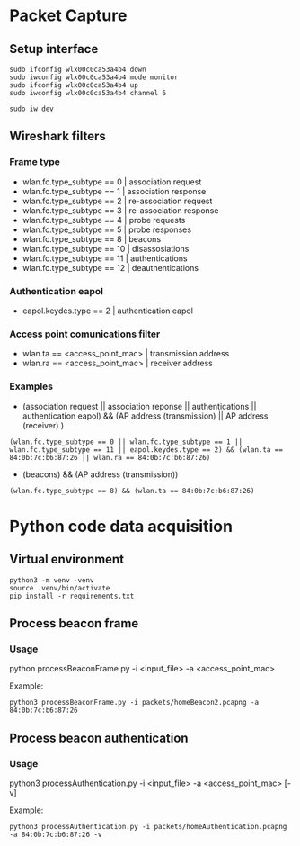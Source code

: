 # Packet Capture

## Setup interface

```console
sudo ifconfig wlx00c0ca53a4b4 down
sudo iwconfig wlx00c0ca53a4b4 mode monitor
sudo ifconfig wlx00c0ca53a4b4 up
sudo iwconfig wlx00c0ca53a4b4 channel 6

sudo iw dev
```
## Wireshark filters

### Frame type

- wlan.fc.type_subtype == 0	    | association request
- wlan.fc.type_subtype == 1	    | association response
- wlan.fc.type_subtype == 2	    | re-association request
- wlan.fc.type_subtype == 3	    | re-association response
- wlan.fc.type_subtype == 4	    | probe requests
- wlan.fc.type_subtype == 5	    | probe responses
- wlan.fc.type_subtype == 8	    | beacons
- wlan.fc.type_subtype == 10	| disassosiations
- wlan.fc.type_subtype == 11	| authentications
- wlan.fc.type_subtype == 12	| deauthentications

### Authentication eapol
- eapol.keydes.type == 2		| authentication eapol 

### Access point comunications filter
- wlan.ta == <access_point_mac>    | transmission address
- wlan.ra == <access_point_mac>   | receiver address


### Examples

- (association request || association reponse || authentications || authentication eapol) && (AP address (transmission) || AP address (receiver) )

```console
(wlan.fc.type_subtype == 0 || wlan.fc.type_subtype == 1 || wlan.fc.type_subtype == 11 || eapol.keydes.type == 2) && (wlan.ta == 84:0b:7c:b6:87:26 || wlan.ra == 84:0b:7c:b6:87:26)
```

- (beacons) && (AP address (transmission))

```console
(wlan.fc.type_subtype == 8) && (wlan.ta == 84:0b:7c:b6:87:26)
```

# Python code data acquisition

## Virtual environment

```console
python3 -m venv -venv
source .venv/bin/activate
pip install -r requirements.txt
```

## Process beacon frame
### Usage

python processBeaconFrame.py -i <input_file> -a <access_point_mac>

Example:
```console
python3 processBeaconFrame.py -i packets/homeBeacon2.pcapng -a 84:0b:7c:b6:87:26
```

## Process beacon authentication
### Usage

python3 processAuthentication.py -i <input_file> -a <access_point_mac> [-v]

Example:
```console
python3 processAuthentication.py -i packets/homeAuthentication.pcapng -a 84:0b:7c:b6:87:26 -v 
```